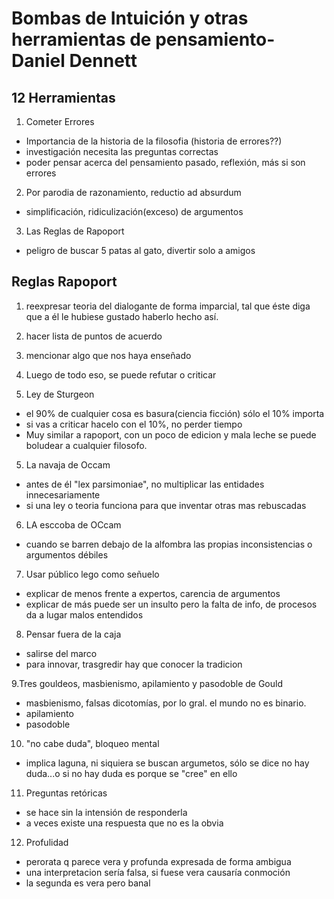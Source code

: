
# Bombas de Intuición y otras herramientas de pensamiento- Daniel Dennett 

## 12 Herramientas 
1. Cometer Errores
* Importancia de la historia de la filosofia (historia de errores??)
* investigación necesita las preguntas correctas
* poder pensar acerca del pensamiento pasado, reflexión, más si son errores

2. Por parodia de razonamiento, reductio ad absurdum
* simplificación, ridiculización(exceso) de argumentos

3. Las Reglas de Rapoport

* peligro de buscar 5 patas al gato, divertir solo a amigos

## Reglas Rapoport
1. reexpresar teoria del dialogante de forma imparcial, tal que éste diga que a él le hubiese gustado haberlo hecho así.
2. hacer lista de puntos de acuerdo
3. mencionar algo que nos haya enseñado
4. Luego de todo eso, se puede refutar o criticar

4. Ley de Sturgeon
* el 90% de cualquier cosa es basura(ciencia ficción) sólo el 10% importa
* si vas a criticar hacelo con el 10%, no perder tiempo
* Muy similar a rapoport, con un poco de edicion y mala leche se puede boludear a cualquier filosofo.

5. La navaja de Occam  
* antes de él "lex parsimoniae", no multiplicar las entidades innecesariamente
* si una ley o teoria funciona para que inventar otras mas rebuscadas

6. LA esccoba de OCcam
* cuando se barren debajo de la alfombra las propias inconsistencias o argumentos débiles


7. Usar público lego como señuelo
* explicar de menos frente a expertos, carencia de argumentos
* explicar de más puede ser un insulto pero la falta de info, de procesos da a lugar malos entendidos


8. Pensar fuera de la caja
* salirse del marco
* para innovar, trasgredir hay que conocer la tradicion

9.Tres gouldeos, masbienismo, apilamiento y pasodoble de Gould
* masbienismo, falsas dicotomías, por lo gral. el mundo no es binario. 
* apilamiento
* pasodoble 

10. "no cabe duda", bloqueo mental
* implica laguna, ni siquiera se buscan argumetos, sólo se dice no hay duda...o si no hay duda es porque se "cree" en ello

11. Preguntas retóricas
* se hace sin la intensión de responderla
* a veces existe una respuesta que no es la obvia

12. Profulidad
* perorata q parece vera y profunda expresada de forma ambigua
* una interpretacion sería falsa, si fuese vera causaría conmoción
* la segunda es vera pero banal









